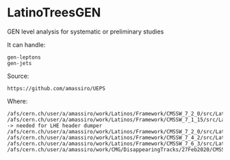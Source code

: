 # LatinoTreesGEN
GEN level analysis for systematic or preliminary studies

It can handle:

    gen-leptons
    gen-jets


Source:

    https://github.com/amassiro/UEPS


Where:

    /afs/cern.ch/user/a/amassiro/work/Latinos/Framework/CMSSW_7_2_0/src/LatinoTreesGEN
    /afs/cern.ch/user/a/amassiro/work/Latinos/Framework/CMSSW_7_1_15/src/LatinoTreesGEN   -> needed for LHE header dumper
    /afs/cern.ch/user/a/amassiro/work/Latinos/Framework/CMSSW_7_2_0/src/LatinoTreesGEN
    /afs/cern.ch/user/a/amassiro/work/Latinos/Framework/CMSSW_7_4_2/src/LatinoTreesGEN
    /afs/cern.ch/user/a/amassiro/work/Latinos/Framework/CMSSW_7_6_3/src/LatinoTreesGEN
    /afs/cern.ch/user/a/amassiro/work/CMG/DisappearingTracks/27Feb2020/CMSSW_10_4_0/src/LatinoTreesGEN
    
    


